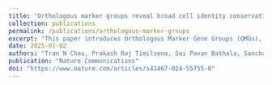 ```yaml
---
title: "Orthologous marker groups reveal broad cell identity conservation across plant single-cell transcriptomes"
collection: publications
permalink: /publications/orthologous-marker-groups
excerpt: "This paper introduces Orthologous Marker Gene Groups (OMGs), a computational method that enables accurate cell-type identification and cross-species comparison in plant single-cell RNA-seq datasets without requiring data integration, revealing broad cell identity conservation across 15 diverse plant species."
date: 2025-01-02
authors: "Tran N Chau, Prakash Raj Timilsena, Sai Pavan Bathala, Sanchari Kundu, Bastiaan OR Bargmann, Song Li"
publication: "Nature Communications"
doi: "https://www.nature.com/articles/s41467-024-55755-0"
---
```

